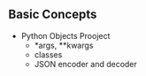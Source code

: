 ## Basic Concepts
- Python Objects Prooject
	- *args, **kwargs
	- classes
	- JSON encoder and decoder
